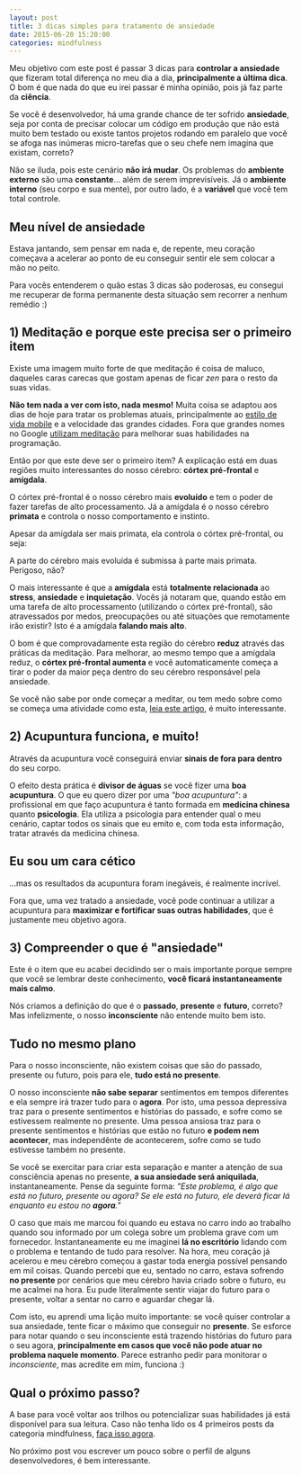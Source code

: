 ```yaml
---
layout: post
title: 3 dicas simples para tratamento de ansiedade
date: 2015-06-20 15:20:00
categories: mindfulness
---
```


Meu objetivo com este post é passar 3 dicas para **controlar a ansiedade** que fizeram total diferença no meu dia a dia, **principalmente a última dica**. O bom é que nada do que eu irei passar é minha opinião, pois já faz parte da **ciência**.

Se você é desenvolvedor, há uma grande chance de ter sofrido **ansiedade**, seja por conta de precisar colocar um código em produção que não está muito bem testado ou existe tantos projetos rodando em paralelo que você se afoga nas inúmeras micro-tarefas que o seu chefe nem imagina que existam, correto?

Não se iluda, pois este cenário **não irá mudar**. Os problemas do **ambiente externo** são uma **constante**... além de serem imprevisíveis. Já o **ambiente interno** (seu corpo e sua mente), por outro lado, é a **variável** que você tem total controle.

<div class="post-impact-1">
    <h2>Meu nível de ansiedade</h2>
    <p>Estava jantando, sem pensar em nada e, de repente, meu coração começava a acelerar ao ponto de eu conseguir sentir ele sem colocar a mão no peito.</p>
</div>

Para vocês entenderem o quão estas 3 dicas são poderosas, eu consegui me recuperar de forma permanente desta situação sem recorrer a nenhum remédio :)

## 1) Meditação e porque este precisa ser o primeiro item

Existe uma imagem muito forte de que meditação é coisa de maluco, daqueles caras carecas que gostam apenas de ficar *zen* para o resto da suas vidas.

**Não tem nada a ver com isto, nada mesmo!** Muita coisa se adaptou aos dias de hoje para tratar os problemas atuais, principalmente ao <a href="/blog/mindfulness/melhor-aplicativo-para-meditacao/">estilo de vida mobile</a> e a velocidade das grandes cidades. Fora que grandes nomes no Google <a href="/blog/mindfulness/como-ter-superpoderes-na-programacao/">utilizam meditação</a> para melhorar suas habilidades na programação.

Então por que este deve ser o primeiro item? A explicação está em duas regiões muito interessantes do nosso cérebro: **córtex pré-frontal** e **amígdala**.

O córtex pré-frontal é o nosso cérebro mais **evoluído** e tem o poder de fazer tarefas de alto processamento. Já a amígdala é o nosso cérebro **primata** e controla o nosso comportamento e instinto.

Apesar da amígdala ser mais primata, ela controla o córtex pré-frontal, ou seja:

<div class="post-impact-1">
    <p>A parte do cérebro mais evoluída é submissa à parte mais primata. Perigoso, não?</p>
</div>

O mais interessante é que a **amígdala** está **totalmente relacionada** ao **stress**, **ansiedade** e **inquietação**. Vocês já notaram que, quando estão em uma tarefa de alto processamento (utilizando o córtex pré-frontal), são atravessados por medos, preocupações ou até situações que remotamente irão existir? Isto é a amígdala **falando mais alto**.

O bom é que comprovadamente esta região do cérebro **reduz** através das práticas da meditação. Para melhorar, ao mesmo tempo que a amígdala reduz, o **córtex pré-frontal aumenta** e você automaticamente começa a tirar o poder da maior peça dentro do seu cérebro responsável pela ansiedade.

Se você não sabe por onde começar a meditar, ou tem medo sobre como se começa uma atividade como esta, <a href="/blog/mindfulness/melhor-aplicativo-para-meditacao/">leia este artigo</a>, é muito interessante.

## 2) Acupuntura funciona, e muito!

Através da acupuntura você conseguirá enviar **sinais de fora para dentro** do seu corpo.

O efeito desta prática é **divisor de águas** se você fizer uma **boa acupuntura**. O que eu quero dizer por uma *"boa acupuntura"*: a profissional em que faço acupuntura é tanto formada em **medicina chinesa** quanto **psicologia**. Ela utiliza a psicologia para entender qual o meu cenário, captar todos os sinais que eu emito e, com toda esta informação, tratar através da medicina chinesa.

<div class="post-impact-1">
    <h2>Eu sou um cara cético</h2>
    <p>...mas os resultados da acupuntura foram inegáveis, é realmente incrível.</p>
</div>

Fora que, uma vez tratado a ansiedade, você pode continuar a utilizar a acupuntura para **maximizar e fortificar suas outras habilidades**, que é justamente meu objetivo agora.

## 3) Compreender o que é "ansiedade"

Este é o item que eu acabei decidindo ser o mais importante porque sempre que você se lembrar deste conhecimento, **você ficará instantaneamente mais calmo**.

Nós criamos a definição do que é o **passado**, **presente** e **futuro**, correto? Mas infelizmente, o nosso **inconsciente** não entende muito bem isto.

<div class="post-impact-1">
    <h2>Tudo no mesmo plano</h2>
    <p>Para o nosso inconsciente, não existem coisas que são do passado, presente ou futuro, pois para ele, <strong>tudo está no presente</strong>.</p>
</div>

O nosso inconsciente **não sabe separar** sentimentos em tempos diferentes e ela sempre irá trazer tudo para o **agora**. Por isto, uma pessoa depressiva traz para o presente sentimentos e histórias do passado, e sofre como se estivessem realmente no presente. Uma pessoa ansiosa traz para o presente sentimentos e histórias que estão no futuro **e podem nem acontecer**, mas independênte de acontecerem, sofre como se tudo estivesse também no presente.

Se você se exercitar para criar esta separação e manter a atenção de sua consciência apenas no presente, **a sua ansiedade será aniquilada**, instantaneamente. Pense da seguinte forma: *"Este problema, é algo que está no futuro, presente ou agora? Se ele está no futuro, ele deverá ficar lá enquanto eu estou no **agora**."*

O caso que mais me marcou foi quando eu estava no carro indo ao trabalho quando sou informado por um colega sobre um problema grave com um fornecedor. Instantaneamente eu me imaginei **lá no escritório** lidando com o problema e tentando de tudo para resolver. Na hora, meu coração já acelerou e meu cérebro começou a gastar toda energia possível pensando em mil coisas. Quando percebi  que eu, sentado no carro, estava sofrendo **no presente** por cenários que meu cérebro havia criado sobre o futuro, eu me acalmei na hora. Eu pude literalmente sentir viajar do futuro para o presente, voltar a sentar no carro e aguardar chegar lá.

Com isto, eu aprendi uma lição muito importante: se você quiser controlar a sua ansiedade, tente ficar o máximo que conseguir no **presente**. Se esforce para notar quando o seu inconsciente está trazendo histórias do futuro para o seu agora, **principalmente em casos que você não pode atuar no problema naquele momento**. Parece estranho pedir para monitorar o *inconsciente*, mas acredite em mim, funciona :)

## Qual o próximo passo?

A base para você voltar aos trilhos ou potencializar suas habilidades já está disponível para sua leitura. Caso não tenha lido os 4 primeiros posts da categoria mindfulness, <a href="/blog/mindfulness/">faça isso agora</a>.

No próximo post vou escrever um pouco sobre o perfil de alguns desenvolvedores, é bem interessante.